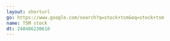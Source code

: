 ```yaml
---
layout: shorturl
go: https://www.google.com/search?q=stock+tsm&oq=stock+tsm
name: TSM stock
dt: 240406230610
---
```

